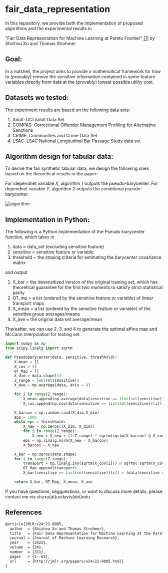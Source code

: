 # fair_data_representation

In this repository, we provide both the implementation of proposed algorithms and the experimental results in

"Fair Data Representation for Machine Learning at Pareto Frontier" [[1]](#1) by Shizhou Xu and Thomas Strohmer.

## Goal:

In a nutshell, the project aims to provide a mathematical framework for how to (provably) remove the sensitive information contained in some feature variables directly from data at the (provably) lowest possible utility cost.

## Datasets we tested:

The experiment results are based on the following data sets:
1. Adult: UCI Adult Data Set
2. COMPAS: Correctional Offender Management Profiling for Alternative Sanctions
3. CRIME: Communities and Crime Data Set
4. LSAC: LSAC National Longitudinal Bar Passage Study data set

## Algorithm design for tabular data:

To derive the fair synthetic tabular data, we design the following ones based on the theoretical results in the paper:

For idependnet variable $X$, algorithm 1 outputs the pseudo-barycenter.
For dependnet variable $Y$, algorithm 2 outputs the conditional pseudo-barycenter.

![algorithm](https://github.com/user-attachments/assets/025cdafe-ab7b-422b-a3b0-3714472ccc24)

## Implementation in Python:

The following is a Python implementation of the Pseudo-barycenter function, which takes in

1. data = data_set (excluding sensitive feature)
2. sensitive = sensitive feature or variable
3. threshold = the stoping criteria for estimating the barycenter covariance matrix

and output

1. X_bar = the desensitized version of the original training set, which has theoretical guarantee for the first two moments to satisfy strict statistical parity
2. OT_mp = a list (ordered by the sensitive feature or variable) of linear transport maps
3. X_mean = a list (ordered by the sensitive feature or variable) of the sensitive group averages/means
4. X_ave = the original data set average/mean

Thereafter, we can use 2, 3, and 4 to generate the optimal affine map and McCann interpolation for testing set.

```python
import numpy as np
from scipy.linalg import sqrtm

def PseudoBarycenter(data, sensitive, threshhold):
    X_mean = []
    X_cov = []
    OT_Map = []
    X_dim = data.shape[1]
    Z_range = len(set(sensitive))
    X_ave = np.average(data, axis = 0)

    for i in range(Z_range):
        X_mean.append(np.average(data[sensitive == list(set(sensitive))[i]], axis = 0))
        X_cov.append(np.cov(data[sensitive == list(set(sensitive))[i]].T))

    X_barcov = np.random.rand(X_dim,X_dim)
    eps = 1000
    while eps > threshhold:
        X_new = np.zeros((X_dim, X_dim))
        for i in range(Z_range):
            X_new = X_new + (1/Z_range) * sqrtm(sqrtm(X_barcov) @ X_cov[i] @ sqrtm(X_barcov))
        eps = np.linalg.norm(X_new - X_barcov)
        X_barcov = X_new

    X_bar = np.zeros(data.shape)
    for i in range(Z_range):
        transport = np.linalg.inv(sqrtm(X_cov[i])) @ sqrtm( sqrtm(X_cov[i]) @ X_barcov @ sqrtm(X_cov[i]) ) @ np.linalg.inv(sqrtm(X_cov[i]))
        OT_Map.append(transport)
        X_bar[sensitive == list(set(sensitive))[i]] = (data[sensitive == list(set(sensitive))[i]] - X_mean[i]) @ transport.T + X_ave

    return X_bar, OT_Map, X_mean, X_ave
```

If you have questions, segguestions, or want to discuss more details, please contact me via shzxu(at)ucdavis(dot)edu

## References
```latex
@article{JMLR:v24:22-0005,
  author  = {Shizhou Xu and Thomas Strohmer},
  title   = {Fair Data Representation for Machine Learning at the Pareto Frontier},
  journal = {Journal of Machine Learning Research},
  year    = {2023},
  volume  = {24},
  number  = {331},
  pages   = {1--63},
  url     = {http://jmlr.org/papers/v24/22-0005.html}
}
```
